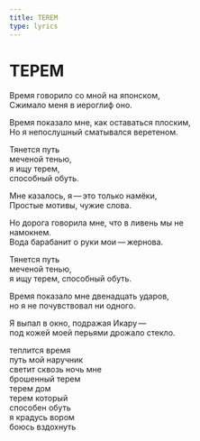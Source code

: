 ```yaml
---
title: TEREM
type: lyrics
---
```


<h1>ТЕРЕМ</h1>

<section>

Время говорило со мной на японском,\
Сжимало меня в иероглиф оно.

Время показало мне, как оставаться плоским,\
Но я непослушный сматывался веретеном.

Тянется путь\
меченой тенью,\
я ищу терем,\
способный обуть.

Мне казалось, я&thinsp;&mdash;&thinsp;это только намёки,\
Простые мотивы, чужие слова.

Но дорога говорила мне, что в ливень мы не\
намокнем.\
Вода барабанит о руки мои&thinsp;&mdash;&thinsp;жернова.

Тянется путь\
меченой тенью,\
я ищу терем, способный обуть.

Время показало мне двенадцать ударов,\
но я не почувствовал ни одного.

Я выпал в окно, подражая Икару&thinsp;&mdash;&thinsp;\
под кожей моей перьями дрожало стекло.

теплится время\
путь мой наручник\
светит сквозь ночь мне\
брошенный терем\
терем дом\
терем который\
способен обуть\
я крадусь вором\
боюсь вздохнуть

</section>
